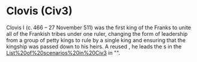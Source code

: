 # Clovis (Civ3)

Clovis I (c. 466 – 27 November 511) was the first king of the Franks to unite all of the Frankish tribes under one ruler, changing the form of leadership from a group of petty kings to rule by a single king and ensuring that the kingship was passed down to his heirs. A reused , he leads the s in the [List%20of%20scenarios%20in%20Civ3](scenario) in "".